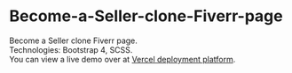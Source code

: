 # Become-a-Seller-clone-Fiverr-page
Become a Seller clone Fiverr page.  
Technologies: Bootstrap 4, SCSS.  
You can view a live demo over at [Vercel deployment platform](https://become-a-seller-clone-fiverr-page.vercel.app/).
